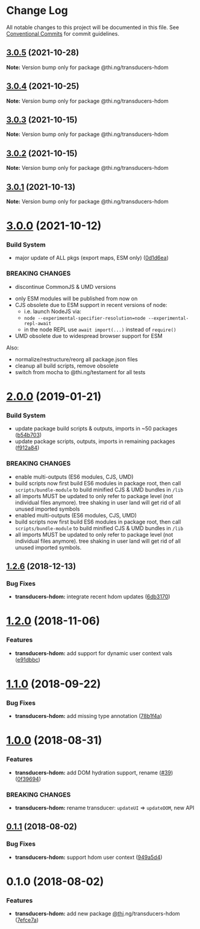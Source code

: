 # Change Log

All notable changes to this project will be documented in this file.
See [Conventional Commits](https://conventionalcommits.org) for commit guidelines.

## [3.0.5](https://github.com/thi-ng/umbrella/compare/@thi.ng/transducers-hdom@3.0.4...@thi.ng/transducers-hdom@3.0.5) (2021-10-28)

**Note:** Version bump only for package @thi.ng/transducers-hdom





## [3.0.4](https://github.com/thi-ng/umbrella/compare/@thi.ng/transducers-hdom@3.0.3...@thi.ng/transducers-hdom@3.0.4) (2021-10-25)

**Note:** Version bump only for package @thi.ng/transducers-hdom





## [3.0.3](https://github.com/thi-ng/umbrella/compare/@thi.ng/transducers-hdom@3.0.2...@thi.ng/transducers-hdom@3.0.3) (2021-10-15)

**Note:** Version bump only for package @thi.ng/transducers-hdom





## [3.0.2](https://github.com/thi-ng/umbrella/compare/@thi.ng/transducers-hdom@3.0.1...@thi.ng/transducers-hdom@3.0.2) (2021-10-15)

**Note:** Version bump only for package @thi.ng/transducers-hdom





## [3.0.1](https://github.com/thi-ng/umbrella/compare/@thi.ng/transducers-hdom@3.0.0...@thi.ng/transducers-hdom@3.0.1) (2021-10-13)

**Note:** Version bump only for package @thi.ng/transducers-hdom





# [3.0.0](https://github.com/thi-ng/umbrella/compare/@thi.ng/transducers-hdom@2.0.105...@thi.ng/transducers-hdom@3.0.0) (2021-10-12)


### Build System

* major update of ALL pkgs (export maps, ESM only) ([0d1d6ea](https://github.com/thi-ng/umbrella/commit/0d1d6ea9fab2a645d6c5f2bf2591459b939c09b6))


### BREAKING CHANGES

* discontinue CommonJS & UMD versions

- only ESM modules will be published from now on
- CJS obsolete due to ESM support in recent versions of node:
  - i.e. launch NodeJS via:
  - `node --experimental-specifier-resolution=node --experimental-repl-await`
  - in the node REPL use `await import(...)` instead of `require()`
- UMD obsolete due to widespread browser support for ESM

Also:
- normalize/restructure/reorg all package.json files
- cleanup all build scripts, remove obsolete
- switch from mocha to @thi.ng/testament for all tests






#  [2.0.0](https://github.com/thi-ng/umbrella/compare/@thi.ng/transducers-hdom@1.2.16...@thi.ng/transducers-hdom@2.0.0) (2019-01-21) 

###  Build System 

- update package build scripts & outputs, imports in ~50 packages ([b54b703](https://github.com/thi-ng/umbrella/commit/b54b703)) 
- update package scripts, outputs, imports in remaining packages ([f912a84](https://github.com/thi-ng/umbrella/commit/f912a84)) 

###  BREAKING CHANGES 

- enable multi-outputs (ES6 modules, CJS, UMD) 
- build scripts now first build ES6 modules in package root, then call   `scripts/bundle-module` to build minified CJS & UMD bundles in `/lib` 
- all imports MUST be updated to only refer to package level   (not individual files anymore). tree shaking in user land will get rid of   all unused imported symbols 
- enabled multi-outputs (ES6 modules, CJS, UMD) 
- build scripts now first build ES6 modules in package root, then call   `scripts/bundle-module` to build minified CJS & UMD bundles in `/lib` 
- all imports MUST be updated to only refer to package level   (not individual files anymore). tree shaking in user land will get rid of   all unused imported symbols. 

##  [1.2.6](https://github.com/thi-ng/umbrella/compare/@thi.ng/transducers-hdom@1.2.5...@thi.ng/transducers-hdom@1.2.6) (2018-12-13) 

###  Bug Fixes 

- **transducers-hdom:** integrate recent hdom updates ([6db3170](https://github.com/thi-ng/umbrella/commit/6db3170)) 

#  [1.2.0](https://github.com/thi-ng/umbrella/compare/@thi.ng/transducers-hdom@1.1.9...@thi.ng/transducers-hdom@1.2.0) (2018-11-06) 

###  Features 

- **transducers-hdom:** add support for dynamic user context vals ([e91dbbc](https://github.com/thi-ng/umbrella/commit/e91dbbc)) 

#  [1.1.0](https://github.com/thi-ng/umbrella/compare/@thi.ng/transducers-hdom@1.1.0-alpha.2...@thi.ng/transducers-hdom@1.1.0) (2018-09-22) 

###  Bug Fixes 

- **transducers-hdom:** add missing type annotation ([78b1f4a](https://github.com/thi-ng/umbrella/commit/78b1f4a)) 

#  [1.0.0](https://github.com/thi-ng/umbrella/compare/@thi.ng/transducers-hdom@0.1.5...@thi.ng/transducers-hdom@1.0.0) (2018-08-31) 

###  Features 

- **transducers-hdom:** add DOM hydration support, rename ([#39](https://github.com/thi-ng/umbrella/issues/39)) ([0f39694](https://github.com/thi-ng/umbrella/commit/0f39694)) 

###  BREAKING CHANGES 

- **transducers-hdom:** rename transducer: `updateUI` => `updateDOM`, new API 

##  [0.1.1](https://github.com/thi-ng/umbrella/compare/@thi.ng/transducers-hdom@0.1.0...@thi.ng/transducers-hdom@0.1.1) (2018-08-02) 

###  Bug Fixes 

- **transducers-hdom:** support hdom user context ([949a5d4](https://github.com/thi-ng/umbrella/commit/949a5d4)) 

#  0.1.0 (2018-08-02) 

###  Features 

- **transducers-hdom:** add new package [@thi](https://github.com/thi).ng/transducers-hdom ([7efce7a](https://github.com/thi-ng/umbrella/commit/7efce7a))
